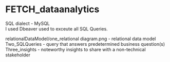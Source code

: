 # FETCH_dataanalytics

SQL dialect - MySQL<br>
I used Dbeaver used to exceute all SQL Queries.

relationalDataModel/one_relational diagram.png - relational data model<br>
Two_SQLQueries - query that answers predetermined business question(s)<br>
Three_insights - noteworthy insights to share with a non-technical stakeholder

